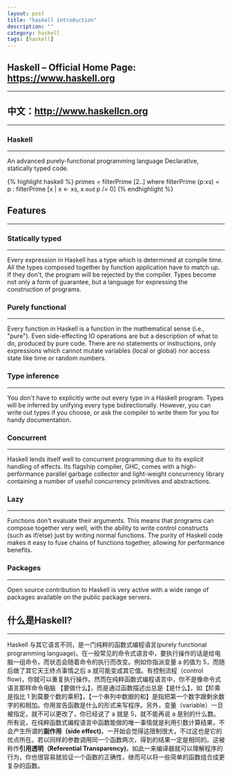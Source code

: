 ```yaml
---
layout: post
title: "haskell introduction"
description: ""
category: haskell
tags: [haskell]
---
```



## Haskell – Official Home Page: <https://www.haskell.org>
---

## 中文：<http://www.haskellcn.org>
---

### Haskell
---

An advanced purely-functional programming language
Declarative, statically typed code.

{% highlight haskell %}
primes = filterPrime [2..] 
  where filterPrime (p:xs) = 
          p : filterPrime [x | x <- xs, x `mod` p /= 0]
{% endhighlight %}

## Features
---

### Statically typed
---

Every expression in Haskell has a type which is determined at compile time. All the types composed together by function application have to match up. If they don't, the program will be rejected by the compiler. Types become not only a form of guarantee, but a language for expressing the construction of programs.

### Purely functional
---

Every function in Haskell is a function in the mathematical sense (i.e., "pure"). Even side-effecting IO operations are but a description of what to do, produced by pure code. There are no statements or instructions, only expressions which cannot mutate variables (local or global) nor access state like time or random numbers.

### Type inference
---

You don't have to explicitly write out every type in a Haskell program. Types will be inferred by unifying every type bidirectionally. However, you can write out types if you choose, or ask the compiler to write them for you for handy documentation.

### Concurrent
---

Haskell lends itself well to concurrent programming due to its explicit handling of effects. Its flagship compiler, GHC, comes with a high-performance parallel garbage collector and light-weight concurrency library containing a number of useful concurrency primitives and abstractions.

### Lazy
---

Functions don't evaluate their arguments. This means that programs can compose together very well, with the ability to write control constructs (such as if/else) just by writing normal functions. The purity of Haskell code makes it easy to fuse chains of functions together, allowing for performance benefits.

### Packages
---

Open source contribution to Haskell is very active with a wide range of packages available on the public package servers.


## 什么是Haskell?
---

Haskell 与其它语言不同，是一门纯粹的函数式编程语言(purely functional programming language)。在一般常见的命令式语言中，要执行操作的话是给电脑一组命令，而状态会随着命令的执行而改变。例如你指派变量 a 的值为 5，而随后做了其它天王终点事情之后 a 就可能变成其它值。有控制流程（control flow)，你就可以重复执行操作。然而在纯粹函数式编程语言中，你不是像命令式语言那样命令电脑 【要做什么】，而是通过函数描述出总是【是什么】，如【阶乘是指比 1 到莫要个数的乘积】，【一个串列中数据的和】是指把第一个数字跟剩余数字的和相加。你用宣告函数是什么的形式来写程序。另外，变量（variable）一旦被指定，就不可以更改了，你已经说了 a 就是 5，就不能再说 a 是别的什么数。所有说，在纯粹函数式编程语言中函数能做的唯一事情就是利用引数计算结果，不会产生所谓的**副作用（side effect)**。一开始会觉得这限制很大，不过这也是它的优点所在。若以同样的参数调用同一个函数两次，得到的结果一定是相同的。这被称作**引用透明（Referential Transparency)**。如此一来编译器就可以理解程序的行为，你也很容易就验证一个函数的正确性，继而可以将一些简单的函数组合成更复杂的函数。

